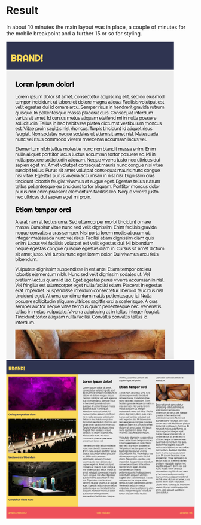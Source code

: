 # Result

In about 10 minutes the main layout was in place, a couple of minutes for the mobile breakpoint and a further 15 or so for styling.

![Example of the layout](./mobile.png)
![Example of the layout](./desktop.png)
